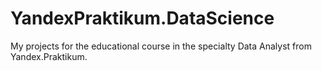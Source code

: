 # YandexPraktikum.DataScience
 My projects for the educational course in the specialty Data Analyst from Yandex.Praktikum.
